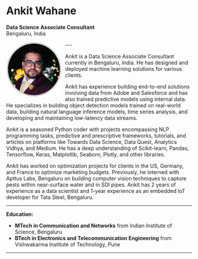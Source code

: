 # Ankit Wahane
**Data Science Associate Consultant**  
Bengaluru, India

<img src="ankit_wahane.jpg" alt="Ankit Wahane" style="float: left; margin-right: 10px;" width="150" height="150">
---

Ankit is a Data Science Associate Consultant currently in Bengaluru, India. He has designed and deployed machine learning solutions for various clients.

Ankit has experience building end-to-end solutions involving data from Adobe and Salesforce and has also trained predictive models using internal data. He specializes in building object detection models trained on real-world data, building natural language inference models, time series analysis, and developing and maintaining low-latency data streams.

Ankit is a seasoned Python coder with projects encompassing NLP programming tasks, predictive and prescriptive frameworks, tutorials, and articles on platforms like Towards Data Science, Data Quest, Analytics Vidhya, and Medium. He has a deep understanding of Scikit-learn, Pandas, Tensorflow, Keras, Matplotlib, Seaborn, Plotly, and other libraries.

Ankit has worked on optimization projects for clients in the US, Germany, and France to optimize marketing budgets. Previously, he interned with Apttus Labs, Bengaluru on building computer vision techniques to capture pests within near-surface water and in SDI pipes. Ankit has 2 years of experience as a data scientist and 1-year experience as an embedded IoT developer for Tata Steel, Bengaluru.

---

**Education:**

- **MTech in Communication and Networks** from Indian Institute of Science, Bengaluru
- **BTech in Electronics and Telecommunication Engineering** from Vishwakarma Institute of Technology, Pune

---
